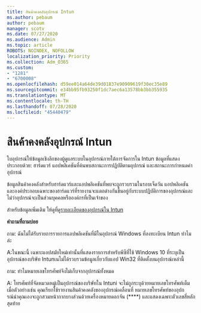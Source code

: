 ```yaml
---
title: สินค้าคงคลังอุปกรณ์ Intun
ms.author: pebaum
author: pebaum
manager: scotv
ms.date: 07/27/2020
ms.audience: Admin
ms.topic: article
ROBOTS: NOINDEX, NOFOLLOW
localization_priority: Priority
ms.collection: Adm_O365
ms.custom:
- "1281"
- "6700008"
ms.openlocfilehash: d59ee014a64de39d01837e90909619f30ec35e89
ms.sourcegitcommit: e34bb95fb93250f1dc7aec6a13578bb3bb355935
ms.translationtype: MT
ms.contentlocale: th-TH
ms.lasthandoff: 07/28/2020
ms.locfileid: "45440479"
---
```

# <a name="intune-device-inventory"></a>สินค้าคงคลังอุปกรณ์ Intun

ใบอุปกรณ์ให้ข้อมูลเชิงลึกของผู้ดูแลระบบในอุปกรณ์ภายใต้การจัดการใน Intun ข้อมูลที่แสดงประกอบด้วย: ฮาร์ดแวร์ แอปพลิเคชันที่ค้นพบสถานะการปฏิบัติตามอุปกรณ์ และสถานะการกําหนดค่าอุปกรณ์

ข้อมูลสินค้าคงคลังสําหรับฮาร์ดแวร์และแอปพลิเคชันที่พบจะถูกรวบรวมในรอบเจ็ดวัน แอปพลิเคชันและองค์ประกอบเฉพาะของฮาร์ดแวร์ที่รายงานจะแตกต่างกันขึ้นอยู่กับระบบปฏิบัติการของอุปกรณ์และไม่ว่าอุปกรณ์จะเป็นส่วนบุคคลหรือองค์กรที่เป็นเจ้าของ

สําหรับข้อมูลเพิ่มเติม ให้ดูที่[ดูรายละเอียดของอุปกรณ์ใน Intun](https://docs.microsoft.com/intune/device-inventory)

**คำถามที่ถามบ่อย**

ถาม: ฉันไม่ได้รับรายการรายการแอปพลิเคชันที่มีในอุปกรณ์ Windows ที่ลงทะเบียน Intun ทำไมล่ะ

A:ในขณะนี้ เฉพาะแอปสมัยใหม่เท่านั้นที่แสดงรายการสําหรับพีซีที่ใช้ Windows 10 ที่ระบุเป็นอุปกรณ์ของบริษัท Intunเนไม่ได้รวบรวมข้อมูลเกี่ยวกับแอป Win32 ที่ติดตั้งบนอุปกรณ์เหล่านี้

ถาม: ทําไมหมายเลขโทรศัพท์จึงไม่เก็บจากอุปกรณ์ทั้งหมด

A: โทรศัพท์ที่จัดหมวดหมู่เป็นอุปกรณ์ของบริษัทใน Intuni จะไม่ถูกระบุด้วยหมายเลขโทรศัพท์เต็มเมื่อตัวอย่างเช่น คุณเรียกใช้รายงานสินค้าคงคลังของอุปกรณ์เคลื่อนที่ หมายเลขโทรศัพท์ของอุปกรณ์นําคุณเองจะถูกสวมหน้ากากบางส่วนด้วยเครื่องหมายดอกจัน (****) และแสดงเฉพาะตัวเลขสี่หลักสุดท้าย